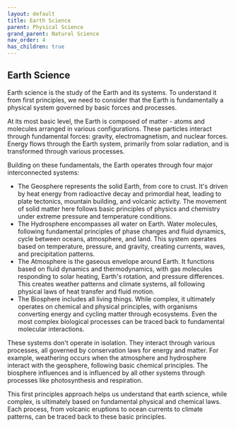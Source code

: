 ```yaml
---
layout: default
title: Earth Science
parent: Physical Science
grand_parent: Natural Science
nav_order: 4
has_children: true
---
```


## Earth Science

Earth science is the study of the Earth and its systems. To understand it from first principles, we need to consider that the Earth is fundamentally a physical system governed by basic forces and processes.

At its most basic level, the Earth is composed of matter - atoms and molecules arranged in various configurations. These particles interact through fundamental forces: gravity, electromagnetism, and nuclear forces. Energy flows through the Earth system, primarily from solar radiation, and is transformed through various processes.

Building on these fundamentals, the Earth operates through four major interconnected systems:
- The Geosphere represents the solid Earth, from core to crust. It's driven by heat energy from radioactive decay and primordial heat, leading to plate tectonics, mountain building, and volcanic activity. The movement of solid matter here follows basic principles of physics and chemistry under extreme pressure and temperature conditions.
- The Hydrosphere encompasses all water on Earth. Water molecules, following fundamental principles of phase changes and fluid dynamics, cycle between oceans, atmosphere, and land. This system operates based on temperature, pressure, and gravity, creating currents, waves, and precipitation patterns.
- The Atmosphere is the gaseous envelope around Earth. It functions based on fluid dynamics and thermodynamics, with gas molecules responding to solar heating, Earth's rotation, and pressure differences. This creates weather patterns and climate systems, all following physical laws of heat transfer and fluid motion.
- The Biosphere includes all living things. While complex, it ultimately operates on chemical and physical principles, with organisms converting energy and cycling matter through ecosystems. Even the most complex biological processes can be traced back to fundamental molecular interactions.

These systems don't operate in isolation. They interact through various processes, all governed by conservation laws for energy and matter. For example, weathering occurs when the atmosphere and hydrosphere interact with the geosphere, following basic chemical principles. The biosphere influences and is influenced by all other systems through processes like photosynthesis and respiration.

This first principles approach helps us understand that earth science, while complex, is ultimately based on fundamental physical and chemical laws. Each process, from volcanic eruptions to ocean currents to climate patterns, can be traced back to these basic principles.
